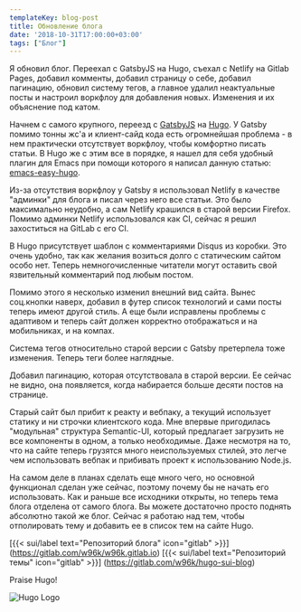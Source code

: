 ```yaml
---
templateKey: blog-post
title: Обновление блога
date: '2018-10-31T17:00:00+03:00'
tags: ["Блог"]
---
```


Я обновил блог. Переехал с GatsbyJS на Hugo, съехал с Netlify на Gitlab Pages,
добавил комменты, добавил страницу о себе, добавил пагинацию, обновил систему
тегов, а главное удалил неактуальные посты и настроил воркфлоу для добавления
новых. Изменения и их объяснение под катом.

Начнем с самого крупного, переезд с [GatsbyJS](https://www.gatsbyjs.org/) на
[Hugo](https://gohugo.io/). У Gatsby помимо тонны жс'а и клиент-сайд кода есть
огромнейшая проблема - в нем практически отсутствует воркфлоу, чтобы комфортно
писать статьи. В Hugo же с этим все в порядке, я нашел для себя удобный плагин
для Emacs при помощи которого я написал данную статью:
[emacs-easy-hugo](https://github.com/masasam/emacs-easy-hugo).

Из-за отсутствия воркфлоу у Gatsby я использовал Netlify в качестве
"админки" для блога и писал через него все статьи. Это было максимально
неудобно, а сам Netlify крашился в старой версии Firefox. Помимо админки Netlify
использовался как CI, сейчас я решил захоститься на GitLab с его CI.

В Hugo присутствует шаблон с комментариями Disqus из коробки. Это очень удобно,
так как желания возиться долго с статическим сайтом особо нет. Теперь
немногочисленные читатели могут оставить свой язвительный комментарий под любым
постом.

Помимо этого я несколько изменил внешний вид сайта. Вынес соц.кнопки наверх,
добавил в футер список технологий и сами посты теперь имеют другой стиль.
А еще были исправлены проблемы с адаптивом и теперь сайт должен корректно
отображаться и на мобильниках, и на компах.

Система тегов относительно старой версии с Gatsby претерпела тоже изменения.
Теперь теги более наглядные.

Добавил пагинацию, которая отсутствовала в старой версии. Ее сейчас не видно,
она появляется, когда набирается больше десяти постов на странице.



Старый сайт был прибит к реакту и вебпаку, а текущий использует статику и ни
строчки клиентского кода. Мне впервые пригодилась "модульная" структура
Semantic-UI, который предлагает загрузить не все компоненты в одном, а только
необходимые. Даже несмотря на то, что на сайте теперь грузятся много
неиспользуемых стилей, это легче чем использовать вебпак и прибивать проект
к использованию Node.js.

На самом деле в планах сделать еще много чего, но основной функционал сделан уже
сейчас, поэтому почему бы не начать его использовать. Как и раньше все исходники
открыты, но теперь тема блога отделена от самого блога. Вы можете достаточно 
просто поднять абсолютно такой же блог. Сейчас я работаю над тем, чтобы
отполировать тему и добавить ее в список тем на сайте Hugo.

[{{< sui/label text="Репозиторий блога" icon="gitlab" >}}]
(https://gitlab.com/w96k/w96k.gitlab.io)
[{{< sui/label text="Репозиторий темы" icon="gitlab" >}}]
(https://gitlab.com/w96k/hugo-sui-blog)

Praise Hugo!

![Hugo Logo](/img/hugo-logo.png)


